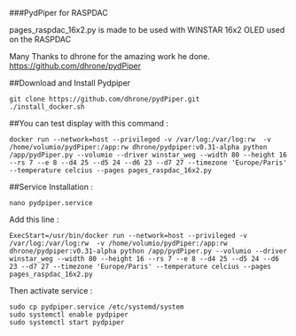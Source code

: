 ###PydPiper for RASPDAC

pages_raspdac_16x2.py is made to be used with WINSTAR 16x2 OLED used on the RASPDAC

Many Thanks to dhrone for the amazing work he done.
https://github.com/dhrone/pydPiper


##Download and Install Pydpiper

```
git clone https://github.com/dhrone/pydPiper.git
./install_docker.sh
```

##You can test display with this command :
```
docker run --network=host --privileged -v /var/log:/var/log:rw  -v /home/volumio/pydPiper:/app:rw dhrone/pydpiper:v0.31-alpha python /app/pydPiper.py --volumio --driver winstar_weg --width 80 --height 16 --rs 7 --e 8 --d4 25 --d5 24 --d6 23 --d7 27 --timezone 'Europe/Paris' --temperature celcius --pages pages_raspdac_16x2.py

```

##Service Installation :

```
nano pydpiper.service
```

Add this line :
```
ExecStart=/usr/bin/docker run --network=host --privileged -v /var/log:/var/log:rw  -v /home/volumio/pydPiper:/app:rw dhrone/pydpiper:v0.31-alpha python /app/pydPiper.py --volumio --driver winstar_weg --width 80 --height 16 --rs 7 --e 8 --d4 25 --d5 24 --d6 23 --d7 27 --timezone 'Europe/Paris' --temperature celcius --pages pages_raspdac_16x2.py
```

Then activate service :
```
sudo cp pydpiper.service /etc/systemd/system
sudo systemctl enable pydpiper
sudo systemctl start pydpiper
```